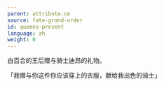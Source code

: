 ```yaml
---
parent: attribute.ce
source: fate-grand-order
id: queens-present
language: zh
weight: 0
---
```


白百合的王后赠与骑士迪昂的礼物。

「我赠与你这件你应该穿上的衣服，献给我出色的骑士」
